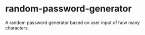 # random-password-generator

A random password generator based on user input of how many characters.
